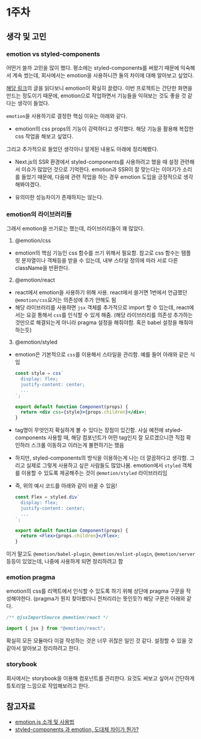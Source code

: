 # 1주차

## 생각 및 고민

### emotion vs styled-components

어떤거 쓸까 고민을 많이 했다. 평소에는 styled-components를 써왔기 때문에 익숙해서 계속 썼는데, 회사에서는 emotion을 사용하니깐 둘의 차이에 대해 알아보고 싶었다.

[해당 링크](https://velog.io/@bepyan/styled-components-%EA%B3%BC-emotion-%EB%8F%84%EB%8C%80%EC%B2%B4-%EC%B0%A8%EC%9D%B4%EA%B0%80-%EB%AD%94%EA%B0%80)의 글을 읽다보니 emotion이 확실히 끌렸다. 이번 프로젝트는 간단한 화면을 만드는 정도이기 때문에, emotion으로 작업하면서 기능들을 익혀보는 것도 좋을 것 같다는 생각이 들었다.

`emotion`을 사용하기로 결정한 핵심 이유는 아래와 같다.

- emotion의 css props의 기능이 강력하다고 생각했다. 해당 기능을 활용해 복잡한 css 작업을 해보고 싶었다.

그리고 추가적으로 들었던 생각이나 알게된 내용도 아래에 정리해봤다.

- Next.js의 SSR 환경에서 styled-components를 사용하려고 했을 때 설정 관련해서 이슈가 많았던 것으로 기억한다. emotion과 SSR이 잘 맞는다는 이야기가 소리를 들었기 때문에, 다음에 관련 작업을 하는 경우 emotion 도입을 긍정적으로 생각해봐야겠다.

- 유의미한 성능차이가 존재하지는 않는다.

### emotion의 라이브러리들

그래서 emotion을 쓰기로는 했는데, 라이브러리들이 꽤 많았다.

1. @emotion/css

- emotion의 핵심 기능인 css 함수를 쓰기 위해서 필요함. 참고로 css 함수는 탬플릿 문자열이나 객체등을 받을 수 있는데, 내부 스타일 정의에 따라 서로 다른 className을 반환한다.

2. @emotion/react

- react에서 emotion을 사용하기 위해 사용. react에서 쓸거면 1번에서 언급했던 `@emotion/css`요거는 의존성에 추가 안해도 됨
- 해당 라이브러리를 사용하면 `jsx` 객체를 추가적으로 import 할 수 있는데, react에서는 요걸 통해서 `css`를 인식할 수 있게 해줌. (해당 라이브러리를 의존성 추가하는 것만으로 해결되는게 아니라 pragma 설정을 해줘야함. 혹은 babel 설정을 해줘야하는듯)

3. @emotion/styled

- emotion은 기본적으로 `css`를 이용해서 스타일을 관리함. 예를 들어 아래와 같은 식임

  ```jsx
  const style = css`
    display: flex;
    justify-content: center;
    ...
  `;

  export default function Component(props) {
    return <div css={style}>{props.children}</div>;
  }
  ```

- tag명이 무엇인지 확실하게 볼 수 있다는 장점이 있긴함. 사실 예전에 styled-components 사용할 때, 해당 컴포넌트가 어떤 tag인지 잘 모르겠으니깐 직접 확인하러 스크롤 이동하고 이러는게 불편하기는 했음
- 하지만, styled-components의 방식을 이용하는게 나는 더 깔끔하다고 생각함. 그리고 실제로 그렇게 사용하고 싶은 사람들도 많았나봄. emotion에서 `styled` 객체를 이용할 수 있도록 제공해주는 것이 `@emotion/styled` 라이브러리임
- 즉, 위의 예시 코드를 아래와 같이 바꿀 수 있음!

  ```jsx
  const Flex = styled.div`
    display: flex;
    justify-content: center;
    ...
  `;

  export default function Component(props) {
    return <Flex>{props.children}</Flex>;
  }
  ```

이거 말고도 `@emotion/babel-plugin`, `@emotion/eslint-plugin`, `@emotion/server` 등등이 있었는데, 나중에 사용하게 되면 정리하려고 함

### emotion pragma

emotion의 css를 리액트에서 인식할 수 있도록 하기 위해 상단에 pragma 구문을 작성해야한다. (pragma가 뭔지 찾아봤더니 전처리라는 뜻인듯?) 해당 구문은 아래와 같다.

```jsx
/** @jsxImportSource @emotion/react */

import { jsx } from "@emotion/react";
```

확실히 모든 모듈마다 이걸 작성하는 것은 너무 귀찮은 일인 것 같다. 설정할 수 있을 것 같아서 알아보고 정리하려고 한다.

### storybook

회사에서는 storybook을 이용해 컴포넌트를 관리한다. 요것도 써보고 싶어서 간단하게 튜토리얼 느낌으로 작업해보려고 한다.

## 참고자료

- [emotion.js 소개 및 사용법](https://www.howdy-mj.me/css/emotion.js-intro/)
- [styled-components 과 emotion, 도대체 차이가 뭔가?](https://velog.io/@bepyan/styled-components-%EA%B3%BC-emotion-%EB%8F%84%EB%8C%80%EC%B2%B4-%EC%B0%A8%EC%9D%B4%EA%B0%80-%EB%AD%94%EA%B0%80)
